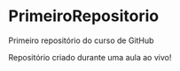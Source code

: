 # PrimeiroRepositorio
 Primeiro repositório do curso de GitHub

Repositório criado durante uma aula ao vivo!